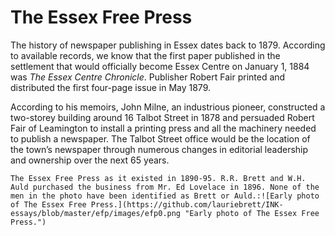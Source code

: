 ﻿# The Essex Free Press

The history of newspaper publishing in Essex dates back to 1879. According to available records, we know that the first paper published in the settlement that would officially become Essex Centre on January 1, 1884 was _The Essex Centre Chronicle_. Publisher Robert Fair printed and distributed the first four-page issue in May 1879.

According to his memoirs, John Milne, an industrious pioneer, constructed a two-storey building around 16 Talbot Street in 1878 and persuaded Robert Fair of Leamington to install a printing press and all the machinery needed to publish a newspaper. The Talbot Street office would be the location of the town’s newspaper through numerous changes in editorial leadership and ownership over the next 65 years.

```
The Essex Free Press as it existed in 1890-95. R.R. Brett and W.H. Auld purchased the business from Mr. Ed Lovelace in 1896. None of the men in the photo have been identified as Brett or Auld.:![Early photo of The Essex Free Press.](https://github.com/lauriebrett/INK-essays/blob/master/efp/images/efp0.png "Early photo of The Essex Free Press.")
```
